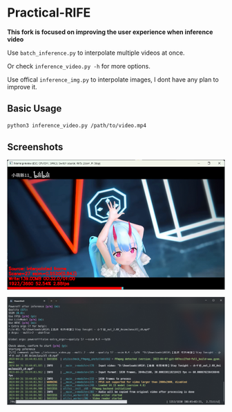 # Practical-RIFE

**This fork is focused on improving the user experience when inference video**

Use `batch_inference.py` to interpolate multiple videos at once.

Or check `inference_video.py -h` for more options.

Use offical `inference_img.py` to interpolate images, I dont have any plan to improve it.

## Basic Usage

```bash
python3 inference_video.py /path/to/video.mp4
```

## Screenshots

![1714128717467](image/README/1714128717467.png)

![1714128731690](image/README/1714128731690.png)
